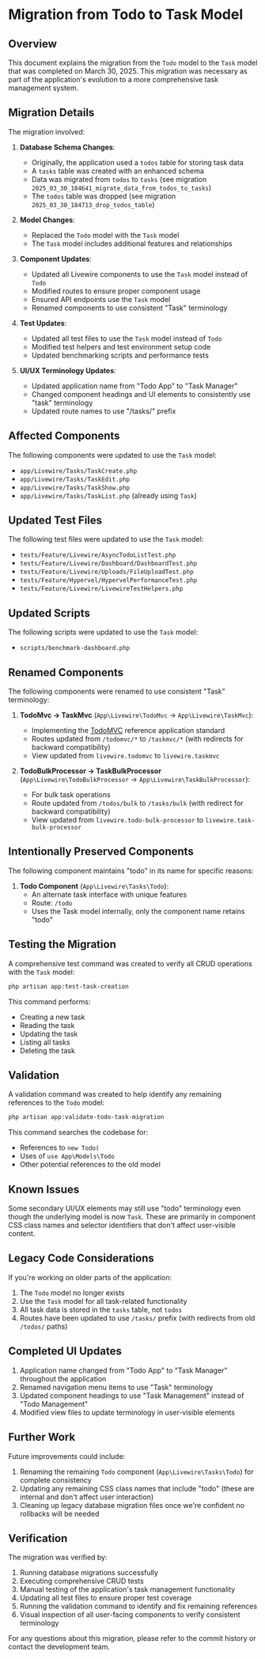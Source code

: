 # Migration from Todo to Task Model

## Overview

This document explains the migration from the `Todo` model to the `Task` model that was completed on March 30, 2025. This migration was necessary as part of the application's evolution to a more comprehensive task management system.

## Migration Details

The migration involved:

1. **Database Schema Changes**:
   - Originally, the application used a `todos` table for storing task data
   - A `tasks` table was created with an enhanced schema
   - Data was migrated from `todos` to `tasks` (see migration `2025_03_30_184641_migrate_data_from_todos_to_tasks`)
   - The `todos` table was dropped (see migration `2025_03_30_184713_drop_todos_table`)

2. **Model Changes**:
   - Replaced the `Todo` model with the `Task` model
   - The `Task` model includes additional features and relationships

3. **Component Updates**:
   - Updated all Livewire components to use the `Task` model instead of `Todo`
   - Modified routes to ensure proper component usage
   - Ensured API endpoints use the `Task` model
   - Renamed components to use consistent "Task" terminology

4. **Test Updates**:
   - Updated all test files to use the `Task` model instead of `Todo`
   - Modified test helpers and test environment setup code
   - Updated benchmarking scripts and performance tests

5. **UI/UX Terminology Updates**:
   - Updated application name from "Todo App" to "Task Manager"
   - Changed component headings and UI elements to consistently use "task" terminology
   - Updated route names to use "/tasks/" prefix

## Affected Components

The following components were updated to use the `Task` model:

- `app/Livewire/Tasks/TaskCreate.php`
- `app/Livewire/Tasks/TaskEdit.php`
- `app/Livewire/Tasks/TaskShow.php`
- `app/Livewire/Tasks/TaskList.php` (already using `Task`)

## Updated Test Files

The following test files were updated to use the `Task` model:

- `tests/Feature/Livewire/AsyncTodoListTest.php`
- `tests/Feature/Livewire/Dashboard/DashboardTest.php`
- `tests/Feature/Livewire/Uploads/FileUploadTest.php`
- `tests/Feature/Hypervel/HypervelPerformanceTest.php`
- `tests/Feature/Livewire/LivewireTestHelpers.php`

## Updated Scripts

The following scripts were updated to use the `Task` model:

- `scripts/benchmark-dashboard.php`

## Renamed Components

The following components were renamed to use consistent "Task" terminology:

1. **TodoMvc → TaskMvc** (`App\Livewire\TodoMvc` → `App\Livewire\TaskMvc`):
   - Implementing the [TodoMVC](http://todomvc.com) reference application standard
   - Routes updated from `/todomvc/*` to `/taskmvc/*` (with redirects for backward compatibility)
   - View updated from `livewire.todomvc` to `livewire.taskmvc`

2. **TodoBulkProcessor → TaskBulkProcessor** (`App\Livewire\TodoBulkProcessor` → `App\Livewire\TaskBulkProcessor`):
   - For bulk task operations
   - Route updated from `/todos/bulk` to `/tasks/bulk` (with redirect for backward compatibility)
   - View updated from `livewire.todo-bulk-processor` to `livewire.task-bulk-processor`

## Intentionally Preserved Components

The following component maintains "todo" in its name for specific reasons:

1. **Todo Component** (`App\Livewire\Tasks\Todo`):
   - An alternate task interface with unique features
   - Route: `/todo`
   - Uses the Task model internally, only the component name retains "todo"

## Testing the Migration

A comprehensive test command was created to verify all CRUD operations with the `Task` model:

```bash
php artisan app:test-task-creation
```

This command performs:
- Creating a new task
- Reading the task
- Updating the task
- Listing all tasks
- Deleting the task

## Validation

A validation command was created to help identify any remaining references to the `Todo` model:

```bash
php artisan app:validate-todo-task-migration
```

This command searches the codebase for:
- References to `new Todo(`
- Uses of `use App\Models\Todo`
- Other potential references to the old model

## Known Issues

Some secondary UI/UX elements may still use "todo" terminology even though the underlying model is now `Task`. These are primarily in component CSS class names and selector identifiers that don't affect user-visible content.

## Legacy Code Considerations

If you're working on older parts of the application:

1. The `Todo` model no longer exists
2. Use the `Task` model for all task-related functionality
3. All task data is stored in the `tasks` table, not `todos`
4. Routes have been updated to use `/tasks/` prefix (with redirects from old `/todos/` paths)

## Completed UI Updates

1. Application name changed from "Todo App" to "Task Manager" throughout the application
2. Renamed navigation menu items to use "Task" terminology
3. Updated component headings to use "Task Management" instead of "Todo Management"
4. Modified view files to update terminology in user-visible elements

## Further Work

Future improvements could include:

1. Renaming the remaining `Todo` component (`App\Livewire\Tasks\Todo`) for complete consistency
2. Updating any remaining CSS class names that include "todo" (these are internal and don't affect user interaction)
3. Cleaning up legacy database migration files once we're confident no rollbacks will be needed

## Verification

The migration was verified by:

1. Running database migrations successfully
2. Executing comprehensive CRUD tests
3. Manual testing of the application's task management functionality
4. Updating all test files to ensure proper test coverage
5. Running the validation command to identify and fix remaining references
6. Visual inspection of all user-facing components to verify consistent terminology

For any questions about this migration, please refer to the commit history or contact the development team. 